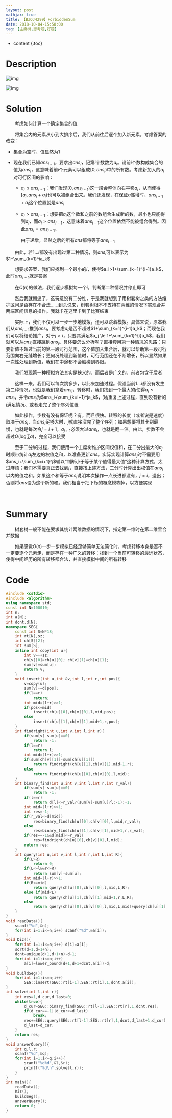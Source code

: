 ```yaml
---
layout: post
mathjax: true
title: 【BZOJ4299】ForbiddenSum
date: 2018-10-04-15:58:00
tag: [主席树,思考题,好题]
---
```


* content
{:toc}
# Description

![img](http://xsy.gdgzez.com.cn/JudgeOnline/upload/attachment/image/20150405/20150405135244_95164.jpg)

![img](http://xsy.gdgzez.com.cn/JudgeOnline/upload/attachment/image/20150405/20150405135326_88408.jpg)



# Solution

　　考虑如何计算一个确定集合的值

　　将集合内的元素从小到大排序后，我们从前往后逐个加入新元素，考虑答案的改变：

* 集合为空时，值显然为1

* 现在我们已知$ans_{i-1}$，要求出$ans_i$，记第$i$个数数为$a_{i}$。设前$i$个数构成集合的值为$ans_i$，这意味着前$i$个元素可以组成$[0,ans_i)$中的所有数。考虑新加入的$a_i$对可行区间的影响：

	* $a_i \le ans_{i-1}$：我们发现$[0,ans_{i-1})$这一段会整体向右平移$a_i$，从而使得$[a_i,ans_i+a_i)$也可以被组合出来。我们还发现，在保证$a$递增时，$ans_{i-1}+a_i$这个位置就是$ans_{i}$

	* $a_i>ans_{i-1}$：想要把$a_i$这个数和之前的数组合生成新的数，最小也只能得到$a_i$，而$a_i>ans_{i-1}$，这意味着$ans_{i-1}$这个位置依然不能被组合得到。因此$ans_{i}=ans_{i-1}$。

		由于递增，显然之后的所有$ans$都将等于$ans_{i-1}$

　　由此，若$1...i$都没有出现过第二种情况，则$ans_i$可以表示为$1+\sum_{k=1}^ia_k$

　　想要求答案，我们应找到一个最小的$i$，使得$a_i>1+\sum_{k=1}^{i-1}a_k$，此时$ans_{i-1}$就是答案

　　在$O(n)$的做法，我们逐步模拟每一个$i$，判断第二种情况并停止即可

　　然后我就懵逼了，这玩意没有二分性，于是我就想到了用树套树之类的方法维护区间是否存在不合法......到头说来，树套树根本不支持在两维的情况下实现合并两端区间信息的操作。我就卡在这里卡到了比赛结束

　　实际上，我们不仅可以一步一步地模拟，还可以跳着模拟。具体来说，原本我们从$ans_{i-1}$推到$ans_i$，要考虑$a_i$是否不超过$1+\sum_{k=1}^{i-1}a_k$；而现在我们可以将结论推广，对于$j>i$，只要其满足$a_j \le 1+\sum_{k=1}^{i}a_k$，我们就可以从$ans_i$直接跳到$ans_j$。具体要怎么分析呢？直接套用第一种情况的思路：只要新值不超过当前的第一段可行范围，这个值加入集合后，就可以帮助第一段可行范围向右无缝增长；更何况处理到新值时，可行范围还在不断增长，所以显然如果一次性处理到新值，我们在中途都不会触碰到界限。

　　我们发现第一种模拟方法其实是狭义的，而后者是广义的，前者包含于后者

　　这样一来，我们可以每次跳多步，以此来加速过程。假设当前$1...i$都没有发生第二种情况，也就是我们拿着$ans_i$，转移时，我们找到一个最大的$j$使得$a_j\le ans_i$，并令$ans_j$为$ans_i+\sum_{k=i+1}^ja_k$，对$j$重复上述过程，直到没有新的$j$满足情况、或者走完了整个序列位置

　　如此操作，步数有没有保证呢？有，而且很快。转移的长度（或者说是速度）取决于$ans_i$，当$ans_i$足够大时，$j$就直接溜完了整个序列；如果想要将其卡到最慢，也就是每次令$j=i+1$，$a_{j+1}$必须大过$ans_i$，也就是翻一倍。由此，步数不会超过$O(\log \sum a)$，完全可以接受

　　至于二分$j$的过程，我们使用一个主席树维护区间权值和，在二分出最大的$a_j$时顺带统计$a_j$左边的权值之和，以准备更新$ans$。实际实现计算$ans_j$时不需要用$ans_i+\sum_{k=i+1}^j$辅以“判断小于等于某个值得最大值”这种计算方式，太过麻烦；我们不需要真正去找到$j$，直接按上述方法，二分时计算出出权值在$ans_i$以内的值之和。如果这个和等于$ans_i$说明本次操作一点长进都没有，$j=i$，退出；否则将$ans$设为这个新的和。我们相当于把下标的概念模糊掉，以方便实现

　　

# Summary

　　树套树一般不能在要求其统计两维数据的情况下，指定第一维时在第二维里合并数据

　　如果感觉$O(n)$一步一步模拟已经足够简单无法简化时，考虑转移本身是否不一定要逐个元素走，而是存在一种广义的转移：找到一个当前可转移的最远状态，使得中间经历的所有转移都合法，并直接模拟中间的所有转移



# Code

```c++
#include <cstdio>
#include <algorithm>
using namespace std;
const int N=100010;
int n;
int a[N];
int dcnt,d[N];
namespace SEG{
	const int S=N*18;
	int rt[N],sz;
	int ch[S][2];
	int sum[S];
	inline int copy(int u){
		int v=++sz;
		ch[v][0]=ch[u][0]; ch[v][1]=ch[u][1];
		sum[v]=sum[u];
		return v;
	}
	void insert(int u,int &v,int l,int r,int pos){
		v=copy(u);
		sum[v]+=d[pos];
		if(l==r)
			return;
		int mid=(l+r)>>1;
		if(pos<=mid)
			insert(ch[u][0],ch[v][0],l,mid,pos);
		else 
			insert(ch[u][1],ch[v][1],mid+1,r,pos);
	}
	int findright(int u,int v,int l,int r){
		if(sum[v]-sum[u]==0)
			return -1;
		if(l==r)
			return l;
		int mid=(l+r)>>1;
		if(sum[ch[v][1]]-sum[ch[u][1]])
			return findright(ch[u][1],ch[v][1],mid+1,r);
		else
			return findright(ch[u][0],ch[v][0],l,mid);
	}
	int binary_find(int u,int v,int l,int r,int r_val){ 
		if(sum[v]-sum[u]==0)
			return -1;
		if(l==r)
			return d[l]<=r_val?(sum[v]-sum[u]?l:-1):-1;
		int mid=(l+r)>>1;
		int res=-1;
		if(r_val<=d[mid])
			res=binary_find(ch[u][0],ch[v][0],l,mid,r_val);
		else
			res=binary_find(ch[u][1],ch[v][1],mid+1,r,r_val);
		if(res==-1&&d[mid]<=r_val)
			res=findright(ch[u][0],ch[v][0],l,mid);
		return res;
	}
	int query(int u,int v,int l,int r,int L,int R){
		if(L>R)
			return 0;
		if(L<=l&&r<=R)
			return sum[v]-sum[u];
		int mid=(l+r)>>1;
		if(R<=mid)
			return query(ch[u][0],ch[v][0],l,mid,L,R);
		else if(mid<L)
			return query(ch[u][1],ch[v][1],mid+1,r,L,R);
		else
			return query(ch[u][0],ch[v][0],l,mid,L,mid)+query(ch[u][1],ch[v][1],mid+1,r,mid+1,R);
	}
}
void readData(){
	scanf("%d",&n);
	for(int i=1;i<=n;i++) scanf("%d",&a[i]);
}
void Diz(){
	for(int i=1;i<=n;i++) d[i]=a[i];
	sort(d+1,d+1+n);
	dcnt=unique(d+1,d+1+n)-d-1;
	for(int i=1;i<=n;i++)
		a[i]=lower_bound(d+1,d+1+dcnt,a[i])-d;
}
void buildSeg(){
	for(int i=1;i<=n;i++) 
		SEG::insert(SEG::rt[i-1],SEG::rt[i],1,dcnt,a[i]);
}
int solve(int l,int r){
	int res=1,d_cur,d_last=0;
	while(true){
		d_cur=SEG::binary_find(SEG::rt[l-1],SEG::rt[r],1,dcnt,res);
		if(d_cur==-1||d_cur<=d_last)
			break;
		res+=SEG::query(SEG::rt[l-1],SEG::rt[r],1,dcnt,d_last+1,d_cur);
		d_last=d_cur;
	}
	return res;
}
void answerQuery(){
	int q,l,r;
	scanf("%d",&q);
	for(int i=1;i<=q;i++){
		scanf("%d%d",&l,&r);
		printf("%d\n",solve(l,r));
	}
}
int main(){
	readData();
	Diz();
	buildSeg();
	answerQuery();
	return 0;
}
```

